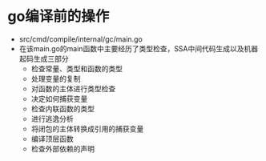 # go编译前的操作
- src/cmd/compile/internal/gc/main.go
- 在该main.go的main函数中主要经历了类型检查，SSA中间代码生成以及机器起码生成三部分  
    - 检查常量、类型和函数的类型
    - 处理变量的复制
    - 对函数的主体进行类型检查
    - 决定如何捕获变量
    - 检查内联函数的类型
    - 进行逃逸分析
    - 将闭包的主体转换成引用的捕获变量
    - 编译顶层函数
    - 检查外部依赖的声明